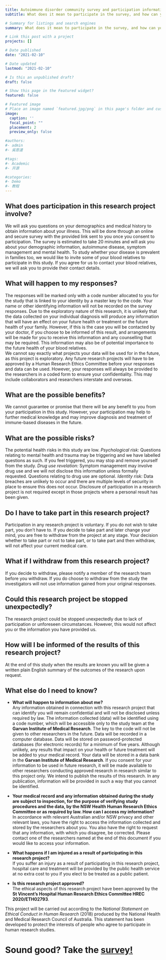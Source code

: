 ```yaml
---
title: Autoimmune disorder community survey and participation information
subtitle: What does it mean to participate in the survey, and how can you opt out if you change your mind? Find out here!

# Summary for listings and search engines
summary: What does it mean to participate in the survey, and how can you opt out if you change your mind? Find out here!

# Link this post with a project
projects: []

# Date published
date: "2021-02-10"

# Date updated
lastmod: "2021-02-10"

# Is this an unpublished draft?
draft: false

# Show this page in the Featured widget?
featured: false

# Featured image
# Place an image named `featured.jpg/png` in this page's folder and customize its options here.
image:
  caption: ''
  focal_point: ""
  placement: 2
  preview_only: false

#authors:
#- admin
#- 吳恩達

#tags:
#- Academic
#- 开源

#categories:
#- Demo
#- 教程
---
```

## What does participation in this research project involve?
We will ask you questions on your demographics and medical history to obtain information about your illness. This will be done through an online and secure survey with the provided link sent to you once you consent to participation. The survey is estimated to take 20 minutes and will ask you about your demographic information, autoimmune disease, symptom management and mental health. 
To study whether your disease is prevalent in families too, we would like to invite some of your blood relatives to participate in this study. If you agree for us to contact your blood relatives, we will ask you to provide their contact details. 
## What will happen to my responses?
The responses will be marked only with a code number allocated to you for the study that is linked to your identity by a master key to the code. Your name or other identifying information will not be recorded on the survey responses. 
Due to the exploratory nature of this research, it is unlikely that the data collected on your individual diagnosis will produce any information that will have an effect on your future health or treatment or the future health of your family. However, if this is the case you will be contacted by your doctor, if you choose to be informed of this result, and arrangements will be made for you to receive this information and any counselling that may be required. This information may also be of potential importance to the future health of your blood relatives.   
We cannot say exactly what projects your data will be used for in the future, as this project is exploratory. Any future research projects will have to be approved by a Human Research Ethics Committee before your responses and data can be used. However, your responses will always be provided to the researchers in a coded form to ensure your confidentiality. This may include collaborators and researchers interstate and overseas.

## What are the possible benefits?
We cannot guarantee or promise that there will be any benefit to you from your participation in this study. However, your participation may help to further medical knowledge and may improve diagnosis and treatment of immune-based diseases in the future.
## What are the possible risks?
The potential health risks in this study are low. 
*Psychological risk:* Questions relating to mental health and trauma may be triggering and we have labelled questions as such. If you feel triggered, you may stop and remove yourself from the study. 
*Drug use revelation:* Symptom management may involve drug use and we will not disclose this information unless formally requested. Questions relating to drug use are optional. 
*Identity risk:* Data breaches are unlikely to occur and there are multiple levels of security in place to ensure this does not occur. 
Disclosure of participation in a research project is not required except in those projects where a personal result has been given.  
## Do I have to take part in this research project?
Participation in any research project is voluntary. If you do not wish to take part, you don’t have to. If you decide to take part and later change your mind, you are free to withdraw from the project at any stage.
Your decision whether to take part or not to take part, or to take part and then withdraw, will not affect your current medical care. 
## What if I withdraw from this research project?
If you decide to withdraw, please notify a member of the research team before you withdraw. If you do choose to withdraw from the study the investigators will not use information gained from your original responses. 
## Could this research project be stopped unexpectedly?
The research project could be stopped unexpectedly due to lack of participation or unforeseen circumstances. However, this would not affect you or the information you have provided us.
## How will I be informed of the results of this research project?
At the end of this study when the results are known you will be given a written plain English summary of the outcomes of the research upon request.

## What else do I need to know?
* **What will happen to information about me?**  
Any information obtained in connection with this research project that can identify you will remain confidential and will not be disclosed unless required by law. The information collected (data) will be identified using a code number, which will be accessible only to the study team at the **Garvan Institute of Medical Research**. The key to the code will not be given to other researchers in the future. Data will be recorded in a computer database. Data will be stored on password-protected databases (for electronic records) for a minimum of five years. Although unlikely, any results that impact on your health or future treatment will be added to your medical record. 
Your data will be stored in a data bank in the **Garvan Institute of Medical Research**. If you consent for your information to be used in future research, it will be made available to other researchers conducting approved research in research similar to this project only.
We intend to publish the results of this research. In any publication, information will be provided in such a way that you cannot be identified.

* **Your medical record and any information obtained during the study are subject to inspection, for the purpose of verifying study procedures and the data, by the NSW Health Human Research Ethics Committee or as required by law. How can I access my information?**  
In accordance with relevant Australian and/or NSW privacy and other relevant laws, you have the right to access the information collected and stored by the researchers about you. You also have the right to request that any information, with which you disagree, be corrected. Please contact one of the researchers named at the end of this document if you would like to access your information.

* **What happens if I am injured as a result of participating in this research project?**  
If you suffer an injury as a result of participating in this research project, hospital care and treatment will be provided by the public health service at no extra cost to you if you elect to be treated as a public patient. 

* **Is this research project approved?**  
The ethical aspects of this research project have been approved by the **St Vincent’s Hospital Human Research Ethics Committee HREC 2020/ETH02793**.  

This project will be carried out according to the *National Statement on Ethical Conduct in Human Research* (2018) produced by the National Health and Medical Research Council of Australia. This statement has been developed to protect the interests of people who agree to participate in human research studies.

# Sound good? Take the [survey!](https://redcap.gimr.garvan.org.au/surveys/?s=DJWTL9FAEX)